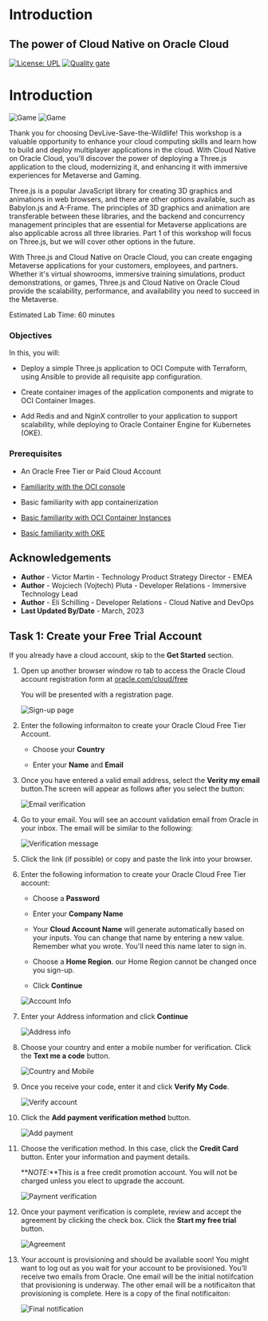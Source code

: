 # Introduction

## The power of Cloud Native on Oracle Cloud

[![License: UPL](https://img.shields.io/badge/license-UPL-green)](https://img.shields.io/badge/license-UPL-green) [![Quality gate](https://sonarcloud.io/api/project_badges/quality_gate?project=oracle-devrel_devlive-save-the-wildlife)](https://sonarcloud.io/dashboard?id=oracle-devrel_devlive-save-the-wildlife)

# Introduction
![Game](images/logoPlusOCI.png)
![Game](images/stwl.gif)

Thank you for choosing DevLive-Save-the-Wildlife! This workshop is a valuable opportunity to enhance your cloud computing skills and learn how to build and deploy multiplayer applications in the cloud. With Cloud Native on Oracle Cloud, you'll discover the power of deploying a Three.js application to the cloud, modernizing it, and enhancing it with immersive experiences for Metaverse and Gaming.  

Three.js is a popular JavaScript library for creating 3D graphics and animations in web browsers, and there are other options available, such as Babylon.js and A-Frame. The principles of 3D graphics and animation are transferable between these libraries, and the backend and concurrency management principles that are essential for Metaverse applications are also applicable across all three libraries. Part 1 of this workshop will focus on Three.js, but we will cover other options in the future.

With Three.js and Cloud Native on Oracle Cloud, you can create engaging Metaverse applications for your customers, employees, and partners. Whether it's virtual showrooms, immersive training simulations, product demonstrations, or games, Three.js and Cloud Native on Oracle Cloud provide the scalability, performance, and availability you need to succeed in the Metaverse.

Estimated Lab Time: 60 minutes

### Objectives
In this, you will:

* Deploy a simple Three.js application to OCI Compute with Terraform, using Ansible to provide all requisite app configuration.

* Create container images of the application components and migrate to OCI Container Images.

* Add Redis and and NginX controller to your application to support scalability, while deploying to Oracle Container Engine for Kubernetes (OKE).

### Prerequisites

* An Oracle Free Tier or Paid Cloud Account
* [Familiarity with the OCI console](https://docs.us-phoenix-1.oraclecloud.com/Content/GSG/Concepts/console.htm)

* Basic familiarity with app containerization

* [Basic familiarity with OCI Container Instances](https://www.oracle.com/cloud/cloud-native/container-instances/)

* [Basic familiarity with OKE](https://www.oracle.com/cloud/cloud-native/container-engine-kubernetes/)

## Acknowledgements

* **Author** - Victor Martin - Technology Product Strategy Director - EMEA
* **Author** - Wojciech (Vojtech) Pluta - Developer Relations - Immersive Technology Lead
* **Author** - Eli Schilling - Developer Relations - Cloud Native and DevOps
* **Last Updated By/Date** - March, 2023

## Task 1: Create your Free Trial Account

If you already have a cloud account, skip to the **Get Started** section.

1. Open up another browser window ro tab to access the Oracle Cloud account registration form at [oracle.com/cloud/free](https://signup.cloud.oracle.com/)

    You will be presented with a registration page.

    ![Sign-up page](images/cloud-infrastructure.png)

2. Enter the following informaiton to create your Oracle Cloud Free Tier Account.

    * Choose your **Country**

    * Enter your **Name** and **Email**

3. Once you have entered a valid email address, select the **Verity my email** button.The screen will appear as follows after you select the button:

    ![Email verification](images/verify-email.png)

4. Go to your email. You will see an account validation email from Oracle in your inbox. The email will be similar to the following:

    ![Verification message](images/verification-mail.png)

5. Click the link (if possible) or copy and paste the link into your browser.

6. Enter the following information to create your Oracle Cloud Free Tier account:

    * Choose a **Password**

    * Enter your **Company Name**

    * Your **Cloud Account Name** will generate automatically based on your inputs. You can change that name by entering a new value. Remember what you wrote.  You'll need this name later to sign in.

    * Choose a **Home Region**. our Home Region cannot be changed once you sign-up.

    * Click **Continue**

    ![Account Info](images/account-info.png)

7. Enter your Address information and click **Continue**

    ![Address info](images/free-tier-address.png)

8. Choose your country and enter a mobile number for verification. Click the **Text me a code** button.

    ![Country and Mobile](images/free-tier-address-2.png)

9. Once you receive your code, enter it and click **Verify My Code**.

    ![Verify account](images/free-tier-address-4.png)

10. Click the **Add payment verification method** button.

    ![Add payment](images/free-tier-payment-1.png)

11. Choose the verification method. In this case, click the **Credit Card** button. Enter your information and payment details.

    **_NOTE:_**This is a free credit promotion account. You will not be charged unless you elect to upgrade the account.

    ![Payment verification](images/free-tier-payment-2.png)

12. Once your payment verification is complete, review and accept the agreement by clicking the check box. Click the **Start my free trial** button.

    ![Agreement](images/free-tier-agreement.png)

13. Your account is provisioning and should be available soon! You might want to log out as you wait for your account to be provisioned. You'll receive two emails from Oracle. One email will be the initial notiifcation that provisioning is underway. The other email will be a notificaiton that provisioning is complete. Here is a copy of the final notificaiton:

    ![Final notification](images/account-provisioned.png)
